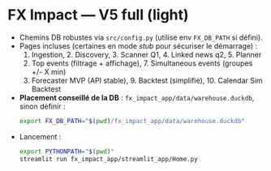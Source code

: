 
# FX Impact — V5 full (light)
- Chemins DB robustes via `src/config.py` (utilise env `FX_DB_PATH` si défini).
- Pages incluses (certaines en mode *stub* pour sécuriser le démarrage) :
  1. Ingestion, 2. Discovery, 3. Scanner Q1, 4. Linked news q2, 5. Planner
  6. Top events (filtrage + affichage), 7. Simultaneous events (groupes +/- X min)
  8. Forecaster MVP (API stable), 9. Backtest (simplifié), 10. Calendar Sim Backtest
- **Placement conseillé de la DB** : `fx_impact_app/data/warehouse.duckdb`, sinon définir :
  ```bash
  export FX_DB_PATH="$(pwd)/fx_impact_app/data/warehouse.duckdb"
  ```
- Lancement :
  ```bash
  export PYTHONPATH="$(pwd)"
  streamlit run fx_impact_app/streamlit_app/Home.py
  ```

